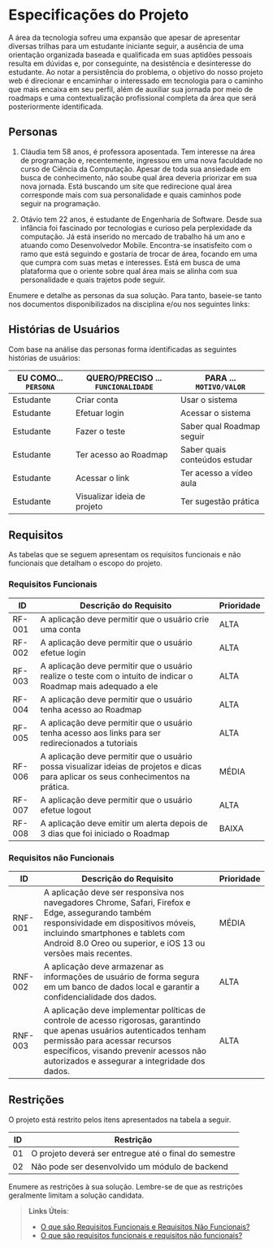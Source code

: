 # Especificações do Projeto

A área da tecnologia sofreu uma expansão que apesar de apresentar diversas trilhas para um estudante iniciante seguir, a ausência de uma orientação organizada baseada e qualificada em suas aptidões pessoais resulta em dúvidas e, por conseguinte, na desistência e desinteresse do estudante. 
Ao notar a persistência do problema, o objetivo do nosso projeto web é direcionar e encaminhar o interessado em tecnologia para o caminho que mais encaixa em seu perfil, além de auxiliar sua jornada por meio de roadmaps e uma contextualização profissional completa da área que será posteriormente identificada.

## Personas

1. Cláudia tem 58 anos, é professora aposentada. Tem interesse na área de programação e, recentemente, ingressou em uma nova faculdade no curso de Ciência da Computação.  Apesar de toda sua ansiedade em busca de conhecimento, não soube qual área deveria priorizar em sua nova jornada. Está buscando um site que redirecione qual área corresponde mais com sua personalidade e quais caminhos pode seguir na programação.

2. Otávio tem 22 anos, é estudante de Engenharia de Software. Desde sua infância foi fascinado por tecnologias e curioso pela perplexidade da computação. Já está inserido no mercado de trabalho há um ano e atuando como Desenvolvedor Mobile. Encontra-se insatisfeito com o ramo que está seguindo e gostaria de trocar de área, focando em uma que cumpra com suas metas e interesses. Está em busca de uma plataforma que o oriente sobre qual área mais se alinha com sua personalidade e quais trajetos pode seguir.

Enumere e detalhe as personas da sua solução. Para tanto, baseie-se tanto nos documentos disponibilizados na disciplina e/ou nos seguintes links:


## Histórias de Usuários

Com base na análise das personas forma identificadas as seguintes histórias de usuários:

|EU COMO... `PERSONA`| QUERO/PRECISO ... `FUNCIONALIDADE` |PARA ... `MOTIVO/VALOR`                 |
|--------------------|------------------------------------|----------------------------------------|
|Estudante           | Criar   conta                      | Usar o sistema                         |
|Estudante           | Efetuar login                      | Acessar o sistema                      |
|Estudante           | Fazer o teste                      | Saber qual Roadmap seguir              |
|Estudante           | Ter acesso ao Roadmap              | Saber quais conteúdos estudar          |            
|Estudante           | Acessar o link                     | Ter acesso a vídeo aula                |
|Estudante           | Visualizar ideia de projeto        | Ter sugestão prática                   |

## Requisitos

As tabelas que se seguem apresentam os requisitos funcionais e não funcionais que detalham o escopo do projeto.

### Requisitos Funcionais

|ID    | Descrição do Requisito  | Prioridade | 
|------|-----------------------------------------|----| 
|RF-001| A aplicação deve permitir que o usuário crie uma conta | ALTA |  
|RF-002| A aplicação deve permitir que o usuário efetue login   | ALTA |  
|RF-003| A aplicação deve permitir que o usuário realize o teste com o intuito de indicar o Roadmap mais adequado a ele | ALTA |  
|RF-004| A aplicação deve permitir que o usuário tenha acesso ao Roadmap   | ALTA |
|RF-005| A aplicação deve permitir que o usuário tenha acesso aos links para ser redirecionados a tutoriais   | ALTA |
|RF-006| A aplicação deve permitir que o usuário possa visualizar ideias de projetos e dicas para aplicar os seus conhecimentos na prática.   | MÉDIA |
|RF-007| A aplicação deve permitir que o usuário efetue logout   | ALTA |  
|RF-008| A aplicação deve emitir um alerta depois de 3 dias que foi iniciado o Roadmap |  BAIXA | 



### Requisitos não Funcionais

|ID     | Descrição do Requisito  |Prioridade |
|-------|-------------------------|----|
|RNF-001| A aplicação deve ser responsiva nos navegadores Chrome, Safari, Firefox e Edge, assegurando também responsividade em dispositivos móveis, incluindo smartphones e tablets com Android 8.0 Oreo ou superior, e iOS 13 ou versões mais recentes. | MÉDIA |
|RNF-002| A aplicação deve armazenar as informações de usuário de forma segura em um banco de dados local e garantir a confidencialidade dos dados. | ALTA |
|RNF-003| A aplicação deve implementar políticas de controle de acesso rigorosas, garantindo que apenas usuários autenticados tenham permissão para acessar recursos específicos, visando prevenir acessos não autorizados e assegurar a integridade dos dados. | ALTA |


## Restrições

O projeto está restrito pelos itens apresentados na tabela a seguir.

|ID| Restrição                                             |
|--|-------------------------------------------------------|
|01| O projeto deverá ser entregue até o final do semestre |
|02| Não pode ser desenvolvido um módulo de backend        |


Enumere as restrições à sua solução. Lembre-se de que as restrições geralmente limitam a solução candidata.

> **Links Úteis**:
> - [O que são Requisitos Funcionais e Requisitos Não Funcionais?](https://codificar.com.br/requisitos-funcionais-nao-funcionais/)
> - [O que são requisitos funcionais e requisitos não funcionais?](https://analisederequisitos.com.br/requisitos-funcionais-e-requisitos-nao-funcionais-o-que-sao/)
